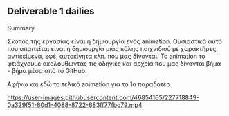 ## Deliverable 1 dailies
Summary

Σκοπός της εργασίας είναι η δημιουργία ενός animation. Ουσιαστικά αυτό που απαιτείται είναι η δημιουργία μιας πόλης παιχνιδιού με χαρακτήρες, αντικείμενα, εφέ, αυτοκίνητα κλπ. που μας δίνονται. Το animation το φτιάχνουμε ακολουθώντας τις οδηγίες και αρχεία που μας δίνονται βήμα - βήμα μέσα από το GitHub.

Αφήνω και εδώ το τελικό animation για το 1ο παραδοτέο.

https://user-images.githubusercontent.com/46854165/227718849-0a329f51-80d1-4088-8722-683ff77fbc79.mp4
